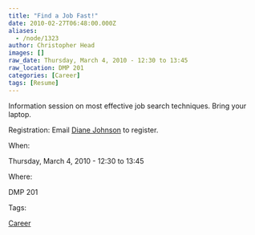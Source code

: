 ```yaml
---
title: "Find a Job Fast!"
date: 2010-02-27T06:48:00.000Z
aliases:
  - /node/1323
author: Christopher Head
images: []
raw_date: Thursday, March 4, 2010 - 12:30 to 13:45
raw_location: DMP 201
categories: [Career]
tags: [Resume]
---
```


Information session on most effective job search techniques. Bring your laptop.

Registration: Email [Diane Johnson](/cdn-cgi/l/email-protection#a0c4c9c1cec5cacfc8e0c3d38ed5c2c38ec3c1) to register.

When: 

Thursday, March 4, 2010 - 12:30 to 13:45

Where: 

DMP 201

Tags: 

[Career](/career)
